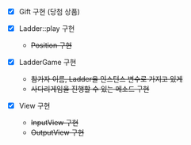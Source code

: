 - [x] Gift 구현 (당첨 상품)

- [x] Ladder::play 구현
  - ~~Position 구현~~

- [x] LadderGame 구현
  - ~~참가자 이름, Ladder을 인스턴스 변수로 가지고 있게~~
  - ~~사다리게임을 진행할 수 있는 메소드 구현~~
  
- [x] View 구현
  - ~~InputView 구현~~
  - ~~OutputView 구현~~
